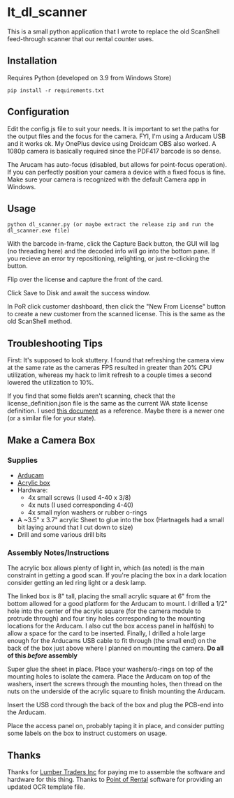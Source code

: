 # lt_dl_scanner

This is a small python application that I wrote to replace the old ScanShell feed-through scanner that our rental counter uses.

## Installation

Requires Python (developed on 3.9 from Windows Store)

    pip install -r requirements.txt

## Configuration

Edit the config.js file to suit your needs. It is important to set the paths for the output files and the focus for the camera. FYI, I'm using a Arducam USB and it works ok. My OnePlus device using Droidcam OBS also worked. A 1080p camera is basically required since the PDF417 barcode is so dense.

The Arucam has auto-focus (disabled, but allows for point-focus operation). If you can perfectly position your camera a device with a fixed focus is fine. Make sure your camera is recognized with the default Camera app in Windows.

## Usage

    python dl_scanner.py (or maybe extract the release zip and run the dl_scanner.exe file)

With the barcode in-frame, click the Capture Back button, the GUI will lag (no threading here) and the decoded info will go into the bottom pane. If you recieve an error try repositioning, relighting, or just re-clicking the button.

Flip over the license and capture the front of the card.

Click Save to Disk and await the success window.

In PoR click customer dashboard, then click the "New From License" button to create a new customer from the scanned license. This is the same as the old ScanShell method.

## Troubleshooting Tips

First: It's supposed to look stuttery. I found that refreshing the camera view at the same rate as the cameras FPS resulted in greater than 20% CPU utilization, whereas my hack to limit refresh to a couple times a second lowered the utilization to 10%.

If you find that some fields aren't scanning, check that the license_definition.json file is the same as the current WA state license definition. I used [this document](https://www.dol.wa.gov/driverslicense/docs/barcodeCalibration-EDLEID-2017.pdf) as a reference. Maybe there is a newer one (or a similar file for your state).

## Make a Camera Box

### Supplies

- [Arducam](https://www.amazon.com/dp/B08RHTG845/ref=twister_B09DKFZW1M?_encoding=UTF8&psc=1)
- [Acrylic box](https://www.amazon.com/gp/product/B01LZUJ1L4/ref=ppx_yo_dt_b_asin_title_o01_s00?ie=UTF8&psc=1)
- Hardware:
    - 4x small screws (I used 4-40 x 3/8)
    - 4x nuts (I used corresponding 4-40)
    - 4x small nylon washers or rubber o-rings
- A ~3.5" x 3.7" acrylic Sheet to glue into the box (Hartnagels had a small bit laying around that I cut down to size)
- Drill and some various drill bits

### Assembly Notes/Instructions
The acrylic box allows plenty of light in, which (as noted) is the main constraint in getting a good scan. If you're placing the box in a dark location consider getting an led ring light or a desk lamp.

The linked box is 8" tall, placing the small acrylic square at 6" from the bottom allowed for a good platform for the Arducam to mount. I drilled a 1/2" hole into the center of the acrylic square (for the camera module to protrude through) and four tiny holes corresponding to the mounting locations for the Arducam. I also cut the box access panel in half(ish) to allow a space for the card to be inserted. Finally, I drilled a hole large enough for the Arducams USB cable to fit through (the small end) on the back of the box just above where I planned on mounting the camera. **Do all of this *before* assembly**

Super glue the sheet in place. Place your washers/o-rings on top of the mounting holes to isolate the camera. Place the Arducam on top of the washers, insert the screws through the mounting holes, then thread on the nuts on the underside of the acrylic square to finish mounting the Arducam.

Insert the USB cord through the back of the box and plug the PCB-end into the Arducam.

Place the access panel on, probably taping it in place, and consider putting some labels on the box to instruct customers on usage.


## Thanks
Thanks for [Lumber Traders Inc](https://angelesmillwork.com) for paying me to assemble the software and hardware for this thing.
Thanks to [Point of Rental](https://www.point-of-rental.com/) software for providing an updated OCR template file.